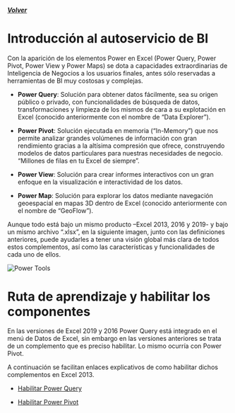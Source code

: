 ##### [Volver](/Herramientas-avanzadas-de-excel/pages/Indice_curso.html)
<script src="https://kit.fontawesome.com/065728df02.js" crossorigin="anonymous"></script>

# Introducción al autoservicio de BI

Con la aparición de los elementos Power en Excel (Power Query, Power Pivot, Power View y Power Maps) se dota a capacidades extraordinarias de Inteligencia de Negocios a los usuarios finales, antes sólo reservadas a herramientas de BI muy costosas y complejas.


* **Power Query**: Solución para obtener datos fácilmente, sea su origen público o privado, con funcionalidades de búsqueda de datos, transformaciones y limpieza de los mismos de cara a su explotación en Excel (conocido anteriormente con el nombre de “Data Explorer”).

* **Power Pivot**: Solución ejecutada en memoria (“In-Memory”) que nos permite analizar grandes volúmenes de información con gran rendimiento gracias a la altísima compresión que ofrece, construyendo modelos de datos particulares para nuestras necesidades de negocio. “Millones de filas en tu Excel de siempre”.

* **Power View**: Solución para crear informes interactivos con un gran enfoque en la visualización e interactividad de los datos.

* **Power Map**: Solución para explorar los datos mediante navegación geoespacial en mapas 3D dentro de Excel (conocido anteriormente con el nombre de “GeoFlow”).

Aunque todo está bajo un mismo producto –Excel 2013, 2016 y 2019- y bajo un mismo archivo “.xlsx”, en la siguiente imagen, junto con las definiciones anteriores, puede ayudarles a tener una visión global más clara de todos estos complementos, así como las características y funcionalidades de cada uno de ellos.

![Power Tools](/Curso-de-Herramientas-analiticas-para-auditoria-I/images/ProcesoETL.png)


# Ruta de aprendizaje y habilitar los componentes

En las versiones de Excel 2019 y 2016 Power Query está integrado en el menú de Datos de Excel, sin embargo en las versiones anteriores se trata de un complemento que es preciso habilitar. Lo mismo ocurría con Power Pivot.

A continuación se facilitan enlaces explicativos de como habilitar dichos complementos en Excel 2013.

* [Habilitar Power Query](https://support.office.com/es-es/article/introducción-a-power-query-7104fbee-9e62-4cb9-a02e-5bfb1a6c536a)


* [Habilitar Power Pivot](https://support.office.com/es-es/article/iniciar-el-complemento-power-pivot-para-excel-a891a66d-36e3-43fc-81e8-fc4798f39ea8)



